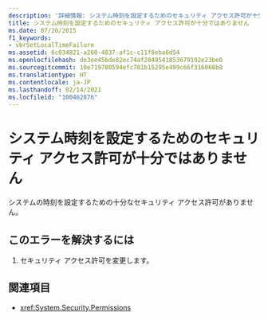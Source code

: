 ```yaml
---
description: '詳細情報: システム時刻を設定するためのセキュリティ アクセス許可が十分ではありません'
title: システム時刻を設定するためのセキュリティ アクセス許可が十分ではありません
ms.date: 07/20/2015
f1_keywords:
- vbrSetLocalTimeFailure
ms.assetid: 6c034821-a260-4837-af1c-c11f8eba6d54
ms.openlocfilehash: de3ee45bde82ec74af2049541853679192e23be0
ms.sourcegitcommit: 10e719780594efc781b15295e499c66f316068b8
ms.translationtype: HT
ms.contentlocale: ja-JP
ms.lasthandoff: 02/14/2021
ms.locfileid: "100462876"
---
```

# <a name="insufficient-security-permissions-to-set-the-system-time"></a>システム時刻を設定するためのセキュリティ アクセス許可が十分ではありません

システムの時刻を設定するための十分なセキュリティ アクセス許可がありません。  
  
## <a name="to-correct-this-error"></a>このエラーを解決するには  
  
1. セキュリティ アクセス許可を変更します。  
  
## <a name="see-also"></a>関連項目

- <xref:System.Security.Permissions>
